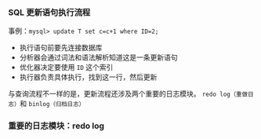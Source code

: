 ### SQL 更新语句执行流程

事例：`mysql> update T set c=c+1 where ID=2;`
- 执行语句前要先连接数据库
- 分析器会通过词法和语法解析知道这是一条更新语句
- 优化器决定要使用 `ID` 这个索引
- 执行器负责具体执行，找到这一行，然后更新

与查询流程不一样的是，更新流程还涉及两个重要的日志模块。
`redo log（重做日志）`和 `binlog（归档日志）`

### 重要的日志模块：redo log